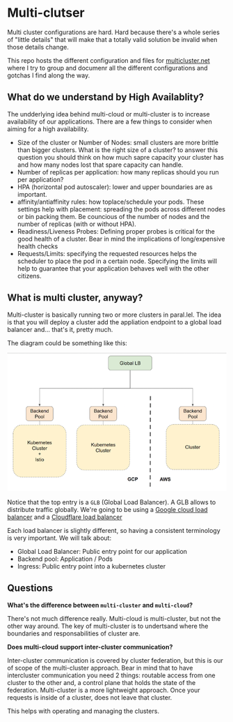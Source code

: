 # Multi-clutser

Multi cluster configurations are hard. Hard because there's a whole series of "little details" that will make that a totally valid solution be invalid when those details change. 

This repo hosts the different configuration and files for [multicluster.net](https://multicluster.net) where I try to group and documenr all the different configurations and gotchas I find along the way.

## What do we understand by High Availablity?

The undderlying idea behind multi-cloud or multi-cluster is to increase availability of our applications. There are a few things to consider when aiming for a high availability.


* Size of the cluster or Number of Nodes: small clusters are more brittle than bigger clusters. What is the right size of a cluster? to answer this question you should think on how much sapre capacity your cluster has and how many nodes lost that spare capacity can handle.
* Number of replicas per application: how many replicas should you run per application?
* HPA (horizontal pod autoscaler): lower and upper boundaries are as important.
* affinity/antiaffinity rules: how toplace/schedule your pods. These settings help with placement: spreading the pods across different nodes or bin packing them. Be councious of the number of nodes and the number of replicas (with or without HPA).
* Readiness/Liveness Probes: Defining proper probes is critical for the good health of a cluster. Bear in mind the implications of long/expensive health checks
* Requests/Limits: specifying the requested resources helps the scheduler to place the pod in a certain node. Specifying the limits will help to guarantee that your application behaves well with the other citizens.


## What is multi cluster, anyway?

Multi-cluster is basically running two or more clusters in paral.lel. The idea is that you will deploy a cluster add the appliation endpoint to a global load balancer and... that's it, pretty much.

The diagram could be something like this:


![Multi cluster diagram](https://github.com/ipedrazas/multicluster.net/raw/master/assets/diagram01.png "Multi cluster diagram")


Notice that the top entry is a `GLB` (Global Load Balancer). A GLB allows to distribute traffic globally. We're going to be using a [Google cloud load balancer](https://cloud.google.com/load-balancing/) and a [Cloudflare load balancer](https://www.cloudflare.com/load-balancing/)

Each load balancer is slightly different, so having a consistent terminology is very important. We will talk about:

* Global Load Balancer: Public entry point for our application
* Backend pool: Application / Pods
* Ingress: Public entry point into a kubernetes cluster


## Questions

**What's the difference between `multi-cluster` and `multi-cloud`?**

There's not much difference really. Multi-cloud is multi-cluster, but not the other way around. The key of multi-cluster is to undertsand where the boundaries and responsabilities of  cluster are.

**Does multi-cloud support inter-cluster communication?**

Inter-cluster communication is covered by cluster federation, but this is our of scope of the multi-cluster approach. Bear in mind that to have intercluster communication you need 2 things: routable access from one cluster to the other and, a control plane that holds the state of the federation. Multi-cluster is a more lightweight approach. Once your requests is inside of a cluster, does not leave that cluster.

This helps with operating and managing the clusters.
